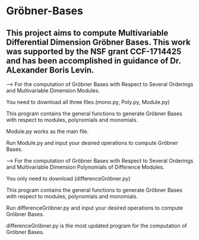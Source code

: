 # Gröbner-Bases
This project aims to compute Multivariable Differential Dimension Gröbner Bases.
This work was supported by the NSF grant CCF-1714425 and has been accomplished in guidance of Dr. ALexander Boris Levin.
-------------------------------------------------------------------------------------------------
--> For the computation of Gröbner Bases with Respect to Several Orderings and Multivariable Dimension Modules.

You need to download all three files.(mono.py, Poly.py, Module.py)

This program contains the general functions to generate Gröbner Bases with respect to modules, polynomials and monomials.

Module.py works as the main file.

Run Module.py and input your desired operations to compute Gröbner Bases.

--> For the computation of Gröbner Bases with Respect to Several Orderings and Multivariable Dimension Polynomials of Difference Modules.

You only need to download (differenceGröbner.py)

This program contains the general functions to generate Gröbner Bases with respect to modules, polynomials and monomials.

Run differenceGröbner.py and input your desired operations to compute Gröbner Bases.

differenceGröbner.py is the most updated program for the computation of Gröbner Bases.
